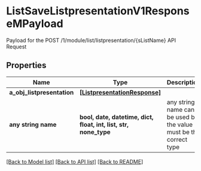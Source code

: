 # ListSaveListpresentationV1ResponseMPayload

Payload for the POST /1/module/list/listpresentation/{sListName} API Request

## Properties
Name | Type | Description | Notes
------------ | ------------- | ------------- | -------------
**a_obj_listpresentation** | [**[ListpresentationResponse]**](ListpresentationRequest.md) |  | 
**any string name** | **bool, date, datetime, dict, float, int, list, str, none_type** | any string name can be used but the value must be the correct type | [optional]

[[Back to Model list]](../README.md#documentation-for-models) [[Back to API list]](../README.md#documentation-for-api-endpoints) [[Back to README]](../README.md)


